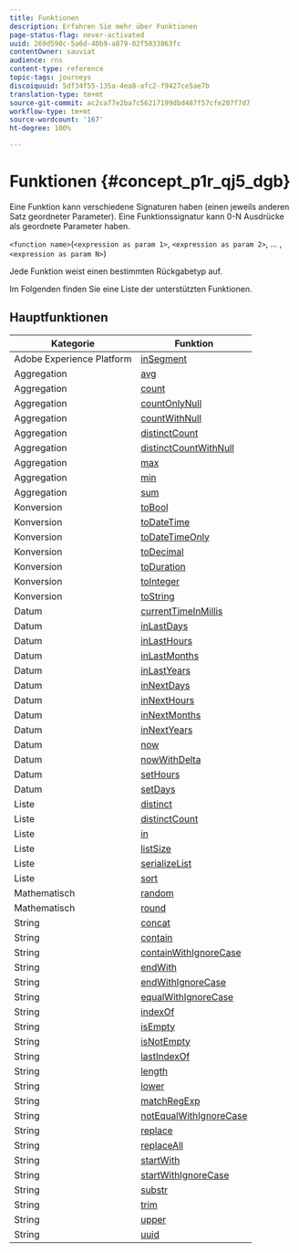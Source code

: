 ```yaml
---
title: Funktionen
description: Erfahren Sie mehr über Funktionen
page-status-flag: never-activated
uuid: 269d590c-5a6d-40b9-a879-02f5033863fc
contentOwner: sauviat
audience: rns
content-type: reference
topic-tags: journeys
discoiquuid: 5df34f55-135a-4ea8-afc2-f9427ce5ae7b
translation-type: tm+mt
source-git-commit: ac2ca77e2ba7c56217199dbd487f57cfe207f7d7
workflow-type: tm+mt
source-wordcount: '167'
ht-degree: 100%

---
```



# Funktionen {#concept_p1r_qj5_dgb}

Eine Funktion kann verschiedene Signaturen haben (einen jeweils anderen Satz geordneter Parameter). Eine Funktionssignatur kann 0-N Ausdrücke als geordnete Parameter haben.

`<function name>`(`<expression as param 1>`, `<expression as param 2>`, ... ,`<expression as param N>`)

Jede Funktion weist einen bestimmten Rückgabetyp auf.

Im Folgenden finden Sie eine Liste der unterstützten Funktionen.

## Hauptfunktionen

| Kategorie | Funktion |
|-------------|-----------------------|
| Adobe Experience Platform | [inSegment](../functions/functioninsegment.md) |
| Aggregation | [avg](../functions/functionavg.md) |
| Aggregation | [count](../functions/functioncount.md) |
| Aggregation | [countOnlyNull](../functions/functioncountonlynull.md) |
| Aggregation | [countWithNull](../functions/functioncountwithnull.md) |
| Aggregation | [distinctCount](../functions/functiondistinctcount.md) |
| Aggregation | [distinctCountWithNull](../functions/functiondistinctcountwithnull.md) |
| Aggregation | [max](../functions/functionmax.md) |
| Aggregation | [min](../functions/functionmin.md) |
| Aggregation | [sum](../functions/functionsum.md) |
| Konversion | [toBool](../functions/functiontobool.md) |
| Konversion | [toDateTime](../functions/functiontodatetime.md) |
| Konversion | [toDateTimeOnly](../functions/functiontodatetimeonly.md) |
| Konversion | [toDecimal](../functions/functiontodecimal.md) |
| Konversion | [toDuration](../functions/functiontoduration.md) |
| Konversion | [toInteger](../functions/functiontointeger.md) |
| Konversion | [toString](../functions/functiontostring.md) |
| Datum | [currentTimeInMillis](../functions/functioncurrenttimeinmillis.md) |
| Datum | [inLastDays](../functions/functioninlastdays.md) |
| Datum | [inLastHours](../functions/functioninlasthours.md) |
| Datum | [inLastMonths](../functions/functioninlastmonths.md) |
| Datum | [inLastYears](../functions/functioninlastyears.md) |
| Datum | [inNextDays](../functions/functioninnextdays.md) |
| Datum | [inNextHours](../functions/functioninnexthours.md) |
| Datum | [inNextMonths](../functions/functioninnextmonths.md) |
| Datum | [inNextYears](../functions/functioninnextyears.md) |
| Datum | [now](../functions/functionnow.md) |
| Datum | [nowWithDelta](../functions/functionnowwithdelta.md) |
| Datum | [setHours](../functions/functionsethours.md) |
| Datum | [setDays](../functions/functionsetdays.md) |
| Liste | [distinct](../functions/functiondistinct.md) |
| Liste | [distinctCount](../functions/functiondistinctcount.md) |
| Liste | [in](../functions/functionin.md) |
| Liste | [listSize](../functions/functionlistsize.md) |
| Liste | [serializeList](../functions/functionserializelist.md) |
| Liste | [sort](../functions/functionsort.md) |
| Mathematisch | [random](../functions/functionrandom.md) |
| Mathematisch | [round](../functions/functionround.md) |
| String   | [concat](../functions/functionconcat.md) |
| String   | [contain](../functions/functioncontain.md) |
| String   | [containWithIgnoreCase](../functions/functioncontainwithignorecase.md) |
| String   | [endWith](../functions/functionendwith.md) |
| String   | [endWithIgnoreCase](../functions/functionendwithignorecase.md) |
| String   | [equalWithIgnoreCase](../functions/functionequalignorecase.md) |
| String   | [indexOf](../functions/functionindexof.md) |
| String   | [isEmpty](../functions/functionisempty.md) |
| String   | [isNotEmpty](../functions/functionisnotempty.md) |
| String   | [lastIndexOf](../functions/functionlastindexof.md) |
| String   | [length](../functions/functionlength.md) |
| String   | [lower](../functions/functionlower.md) |
| String   | [matchRegExp](../functions/functionmatchregexp.md) |
| String   | [notEqualWithIgnoreCase](../functions/functionnotequalignorecase.md) |
| String   | [replace](../functions/functionreplace.md) |
| String   | [replaceAll](../functions/functionreplaceall.md) |
| String   | [startWith](../functions/functionstartwith.md) |
| String   | [startWithIgnoreCase](../functions/functionstartwithignorecase.md) |
| String   | [substr](../functions/functionsubstr.md) |
| String   | [trim](../functions/functiontrim.md) |
| String   | [upper](../functions/functionupper.md) |
| String   | [uuid](../functions/functionuuid.md) |